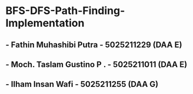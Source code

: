 # BFS-DFS-Path-Finding-Implementation

## - Fathin Muhashibi Putra - 5025211229 (DAA E)
## - Moch. Taslam Gustino P . - 5025211011 (DAA E)
## - Ilham Insan Wafi  - 5025211255 (DAA G)
